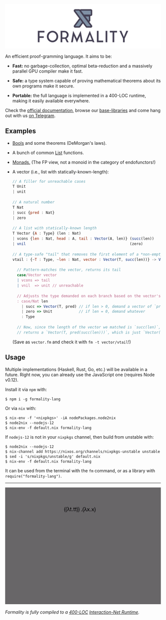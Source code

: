 ![](docs/images/formality-banner-white.png)

An efficient proof-gramming language. It aims to be:

- **Fast:** no garbage-collection, optimal beta-reduction and a massively parallel GPU compiler make it fast.

- **Safe:** a type system capable of proving mathematical theorems about its own programs make it secure.

- **Portable:** the full language is implemented in a 400-LOC runtime, making it easily available everywhere.

Check the [official documentation](https://docs.formality-lang.org), browse our [base-libraries](https://github.com/moonad/Formality-Base) and come hang out with us [on Telegram](https://t.me/formality_lang).

## Examples

- [Bools](https://github.com/moonad/Formality-Base/blob/master/Data.Bool.fm) and some theorems (DeMorgan's laws).

- A bunch of common [List](https://github.com/moonad/Formality-Base/blob/master/Data.List.fm) functions.

- [Monads.](https://github.com/moonad/Formality-Base/blob/master/Control.Monad.fm) (The FP view, not a monoid in the category of endofunctors!)

- A vector (i.e., list with statically-known-length):

    ```javascript
    // A filler for unreachable cases
    T Unit
    | unit

    // A natural number
    T Nat
    | succ {pred : Nat}
    | zero

    // A list with statically-known length
    T Vector {A : Type} (len : Nat)
    | vcons {len : Nat, head : A, tail : Vector(A, len)} (succ(len))
    | vnil                                               (zero)

    // A type-safe "tail" that removes the first element of a *non-empty* vector
    vtail : {~T : Type, ~len : Nat, vector : Vector(T, succ(len))} -> Vector(T, len)

      // Pattern-matches the vector, returns its tail
      case/Vector vector
      | vcons => tail
      | vnil  => unit // unreachable

      // Adjusts the type demanded on each branch based on the vector's possible lengths
      : case/Nat len
        | succ => Vector(T, pred) // if len > 0, demand a vector of `pred(len)` elems
        | zero => Unit            // if len = 0, demand whatever
        : Type
        
      // Now, since the length of the vector we matched is `succ(len)`, this match
      // returns a `Vector(T, pred(succ(len)))`, which is just `Vector(T, len)`!
    ```
    
    (Save as `vector.fm` and check it with `fm -t vector/vtail`!)

## Usage

Multiple implementations (Haskell, Rust, Go, etc.) will be available in a
future. Right now, you can already use the JavaScript one (requires Node v0.12).

Install it via `npm` with:

```
$ npm i -g formality-lang
```

Or via `nix` with:

```
$ nix-env -f '<nixpkgs>' -iA nodePackages.node2nix
$ node2nix --nodejs-12
$ nix-env -f default.nix formality-lang
```

If `nodejs-12` is not in your `nixpkgs` channel, then build from unstable with:

```
$ node2nix --nodejs-12
$ nix-channel add https://nixos.org/channels/nixpkgs-unstable unstable
$ sed -i 's/nixpkgs/unstable/g' default.nix
$ nix-env -f default.nix formality-lang
```

It can be used from the terminal with the `fm` command, or as a library with `require("formality-lang")`.

---

![Interaction-Net compilation](docs/images/inet-simulation.gif)

*Formality is fully compiled to a [400-LOC](https://github.com/moonad/Formality/blob/master/src/fm-net.js) [Interaction-Net Runtime](http://docs.formality-lang.org/en/latest/runtime/Formality-Net.html).*
